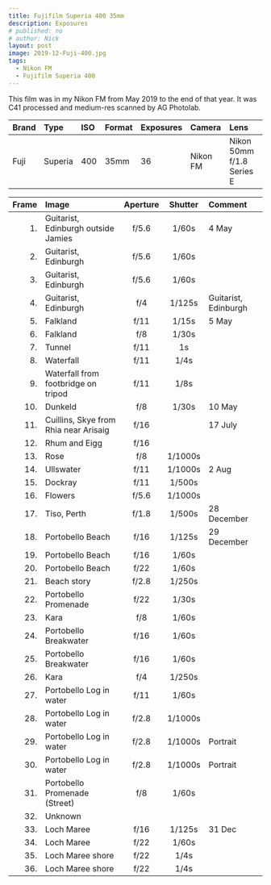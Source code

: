 ```yaml
---
title: Fujifilm Superia 400 35mm
description: Exposures
# published: no
# author: Nick
layout: post
image: 2019-12-Fuji-400.jpg
tags:
  - Nikon FM
  - Fujifilm Superia 400
---
```

This film was in my Nikon FM from May 2019 to the end of that year. It was C41 processed and medium-res scanned by AG Photolab.

Brand|Type|ISO|Format|Exposures|Camera|Lens
:----|:---|:--|:-----|:--------|:-----|:----
Fuji|Superia|400|35mm|36|Nikon FM|Nikon 50mm f/1.8 Series E

Frame|Image|Aperture|Shutter|Comment
----:|:----|:----:|:----:|:------
1.|Guitarist, Edinburgh outside Jamies|f/5.6|1/60s|4 May
2.|Guitarist, Edinburgh|f/5.6|1/60s 
3.|Guitarist, Edinburgh|f/5.6|1/60s
4.|Guitarist, Edinburgh|f/4|1/125s|Guitarist, Edinburgh
5.|Falkland|f/11|1/15s|5 May
6.|Falkland|f/8|1/30s
7.|Tunnel|f/11|1s 
8.|Waterfall|f/11|1/4s 
9.|Waterfall from footbridge on tripod|f/11|1/8s 
10.|Dunkeld|f/8|1/30s|10 May
11.|Cuillins, Skye from Rhia near Arisaig|f/16 ||17 July
12.|Rhum and Eigg|f/16 
13.|Rose|f/8|1/1000s
14.|Ullswater|f/11|1/1000s|2 Aug
15.|Dockray|f/11|1/500s
16.|Flowers|f/5.6|1/1000s
17.|Tiso, Perth|f/1.8|1/500s|28 December 
18.|Portobello Beach|f/16|1/125s|29 December
19.|Portobello Beach|f/16|1/60s
20.|Portobello Beach|f/22|1/60s
21.|Beach story|f/2.8|1/250s 
22.|Portobello Promenade|f/22|1/30s 
23.|Kara|f/8|1/60s 
24.|Portobello Breakwater|f/16|1/60s 
25.|Portobello Breakwater|f/16|1/60s
26.|Kara|f/4|1/250s 
27.|Portobello Log in water|f/11|1/60s 
28.|Portobello Log in water|f/2.8|1/1000s
29.|Portobello Log in water|f/2.8|1/1000s|Portrait
30.|Portobello Log in water|f/2.8|1/1000s|Portrait
31.|Portobello Promenade (Street)|f/8|1/60s 
32.|Unknown
33.|Loch Maree|f/16|1/125s|31 Dec
34.|Loch Maree|f/22|1/60s
35.|Loch Maree shore|f/22|1/4s
36.|Loch Maree shore|f/22|1/4s
